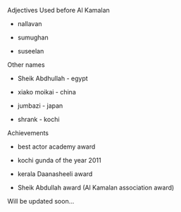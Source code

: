 Adjectives Used before Al Kamalan
 * nallavan
 
 * sumughan
 
 * suseelan
 
Other names

 * Sheik Abdhullah - egypt

 * xiako moikai - china

 * jumbazi - japan

 * shrank - kochi

 

Achievements

 * best actor academy award

 * kochi gunda of the year 2011

 * kerala Daanasheeli award

 * Sheik Abdullah award (Al Kamalan association award)

 

Will be updated soon...






